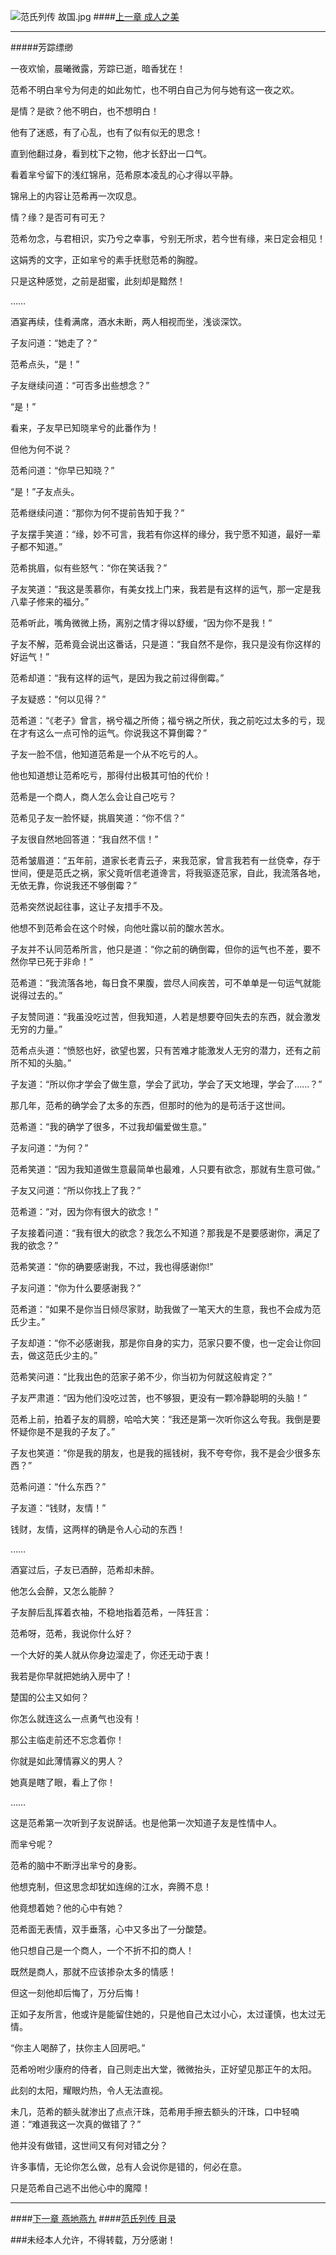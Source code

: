 ![范氏列传 故国.jpg](http://upload-images.jianshu.io/upload_images/5325164-76071d958dee9602.jpg?imageMogr2/auto-orient/strip%7CimageView2/2/w/1240)
####[上一章 成人之美](http://www.jianshu.com/p/504dbb9cb45b)
***
#####芳踪缥缈

一夜欢愉，晨曦微露，芳踪已逝，暗香犹在！

范希不明白芈兮为何走的如此匆忙，也不明白自己为何与她有这一夜之欢。

是情？是欲？他不明白，也不想明白！

他有了迷惑，有了心乱，也有了似有似无的思念！

直到他翻过身，看到枕下之物，他才长舒出一口气。

看着芈兮留下的浅红锦帛，范希原本凌乱的心才得以平静。

锦帛上的内容让范希再一次叹息。

情？缘？是否可有可无？

范希勿念，与君相识，实乃兮之幸事，兮别无所求，若今世有缘，来日定会相见！

这娟秀的文字，正如芈兮的素手抚慰范希的胸膛。

只是这种感觉，之前是甜蜜，此刻却是黯然！

……

酒宴再续，佳肴满席，酒水未断，两人相视而坐，浅谈深饮。

子友问道：“她走了？”

范希点头，“是！”

子友继续问道：“可否多出些想念？”

“是！”

看来，子友早已知晓芈兮的此番作为！

但他为何不说？

范希问道：“你早已知晓？”

“是！”子友点头。

范希继续问道：“那你为何不提前告知于我？”

子友摆手笑道：“缘，妙不可言，我若有你这样的缘分，我宁愿不知道，最好一辈子都不知道。”

范希挑眉，似有些怒气：“你在笑话我？”

子友笑道：“我这是羡慕你，有美女找上门来，我若是有这样的运气，那一定是我八辈子修来的福分。”

范希听此，嘴角微微上扬，离别之情才得以舒缓，“因为你不是我！”

子友不解，范希竟会说出这番话，只是道：“我自然不是你，我只是没有你这样的好运气！”

范希却道：“我有这样的运气，是因为我之前过得倒霉。”

子友疑惑：“何以见得？”

范希道：“《老子》曾言，祸兮福之所倚；福兮祸之所伏，我之前吃过太多的亏，现在才有这么一点可怜的运气。你说我这不算倒霉？”

子友一脸不信，他知道范希是一个从不吃亏的人。

他也知道想让范希吃亏，那得付出极其可怕的代价！

范希是一个商人，商人怎么会让自己吃亏？

范希见子友一脸怀疑，挑眉笑道：“你不信？”

子友很自然地回答道：“我自然不信！”

范希皱眉道：“五年前，道家长老青云子，来我范家，曾言我若有一丝侥幸，存于世间，便是范氏之祸，家父竟听信老道谗言，将我驱逐范家，自此，我流落各地，无依无靠，你说我还不够倒霉？”

范希突然说起往事，这让子友措手不及。

他想不到范希会在这个时候，向他吐露以前的酸水苦水。

子友并不认同范希所言，他只是道：“你之前的确倒霉，但你的运气也不差，要不然你早已死于非命！”

范希道：“我流落各地，每日食不果腹，尝尽人间疾苦，可不单单是一句运气就能说得过去的。”

子友赞同道：“我虽没吃过苦，但我知道，人若是想要夺回失去的东西，就会激发无穷的力量。”

范希点头道：“愤怒也好，欲望也罢，只有苦难才能激发人无穷的潜力，还有之前所不知的头脑。”

子友道：“所以你才学会了做生意，学会了武功，学会了天文地理，学会了……？”

那几年，范希的确学会了太多的东西，但那时的他为的是苟活于这世间。

范希道：“我的确学了很多，不过我却偏爱做生意。”

子友问道：“为何？”

范希笑道：“因为我知道做生意最简单也最难，人只要有欲念，那就有生意可做。”

子友又问道：“所以你找上了我？”

范希道：“对，因为你有很大的欲念！”

子友接着问道：“我有很大的欲念？我怎么不知道？那我是不是要感谢你，满足了我的欲念？”

范希笑道：“你的确要感谢我，不过，我也得感谢你!”

子友问道：“你为什么要感谢我？”

范希道：“如果不是你当日倾尽家财，助我做了一笔天大的生意，我也不会成为范氏少主。”

子友却道：“你不必感谢我，那是你自身的实力，范家只要不傻，也一定会让你回去，做这范氏少主的。”

范希笑问道：“比我出色的范家子弟不少，你当初为何就这般肯定？”

子友严肃道：“因为他们没吃过苦，也不够狠，更没有一颗冷静聪明的头脑！”

范希上前，拍着子友的肩膀，哈哈大笑：“我还是第一次听你这么夸我。我倒是要怀疑你是不是我的子友了。”

子友也笑道：“你是我的朋友，也是我的摇钱树，我不夸夸你，我不是会少很多东西？”

范希问道：“什么东西？”

子友道：“钱财，友情！”

钱财，友情，这两样的确是令人心动的东西！

……

酒宴过后，子友已酒醉，范希却未醉。

他怎么会醉，又怎么能醉？

子友醉后乱挥着衣袖，不稳地指着范希，一阵狂言：

范希呀，范希，我说你什么好？

一个大好的美人就从你身边溜走了，你还无动于衷！

我若是你早就把她纳入房中了！

楚国的公主又如何？

你怎么就连这么一点勇气也没有！

那公主临走前还不忘念着你！

你就是如此薄情寡义的男人？

她真是瞎了眼，看上了你！

……

这是范希第一次听到子友说醉话。也是他第一次知道子友是性情中人。

而芈兮呢？

范希的脑中不断浮出芈兮的身影。

他想克制，但这思念却犹如连绵的江水，奔腾不息！

他竟想着她？他的心中有她？

范希面无表情，双手垂落，心中又多出了一分酸楚。

他只想自己是一个商人，一个不折不扣的商人！

既然是商人，那就不应该掺杂太多的情感！

但这一刻他却后悔了，万分后悔！

正如子友所言，他或许是能留住她的，只是他自己太过小心，太过谨慎，也太过无情。

“你主人喝醉了，扶你主人回房吧。”

范希吩咐少康府的侍者，自己则走出大堂，微微抬头，正好望见那正午的太阳。

此刻的太阳，耀眼灼热，令人无法直视。

未几，范希的额头就渗出了点点汗珠，范希用手擦去额头的汗珠，口中轻喃道：“难道我这一次真的做错了？”

他并没有做错，这世间又有何对错之分？

许多事情，无论你怎么做，总有人会说你是错的，何必在意。

只是范希自己逃不出他心中的魔障！
***
####[下一章 燕地燕九](http://www.jianshu.com/p/a8784c5b845c)
####[范氏列传 目录](http://www.jianshu.com/p/201ae7825e2c)

###未经本人允许，不得转载，万分感谢！